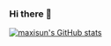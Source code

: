 ### Hi there 👋

[![maxisun's GitHub stats](https://github-readme-stats.vercel.app/api?username=maxisun&count_private=true)](https://github.com/anuraghazra/github-readme-stats)



<!--
**maxisun/maxisun** is a ✨ _special_ ✨ repository because its `README.md` (this file) appears on your GitHub profile.

Here are some ideas to get you started:

- 🔭 I’m currently working on ...
- 🌱 I’m currently learning ...
- 👯 I’m looking to collaborate on ...
- 🤔 I’m looking for help with ...
- 💬 Ask me about ...
- 📫 How to reach me: ...
- 😄 Pronouns: ...
- ⚡ Fun fact: ...
-->
